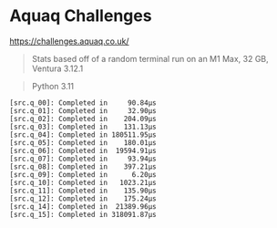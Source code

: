 # Aquaq Challenges

https://challenges.aquaq.co.uk/

> Stats based off of a random terminal run on an M1 Max, 32 GB, Ventura 3.12.1

> Python 3.11

```
[src.q_00]: Completed in     90.84µs
[src.q_01]: Completed in     32.90µs
[src.q_02]: Completed in    204.09µs
[src.q_03]: Completed in    131.13µs
[src.q_04]: Completed in 180511.95µs
[src.q_05]: Completed in    180.01µs
[src.q_06]: Completed in  19594.91µs
[src.q_07]: Completed in     93.94µs
[src.q_08]: Completed in    397.21µs
[src.q_09]: Completed in      6.20µs
[src.q_10]: Completed in   1023.21µs
[src.q_11]: Completed in    135.90µs
[src.q_12]: Completed in    175.24µs
[src.q_14]: Completed in  21389.96µs
[src.q_15]: Completed in 318091.87µs
```

